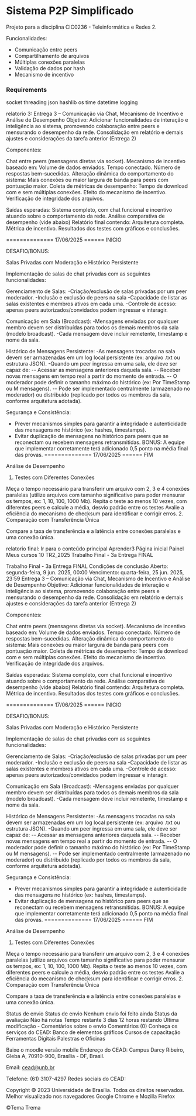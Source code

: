 # Sistema P2P Simplificado

Projeto para a disciplina CIC0236 - Teleinformática e Redes 2.

Funcionalidades:

-   Comunicação entre peers
-   Compartilhamento de arquivos
-   Múltiplas conexões paralelas
-   Validação de dados por hash
-   Mecanismo de incentivo

### Requirements

socket
threading
json
hashlib
os
time
datetime
logging

relatorio 3: Entrega 3 – Comunicação via Chat, Mecanismo de Incentivo e Análise de Desempenho
Objetivo: Adicionar funcionalidades de interação e inteligência ao sistema, promovendo colaboração entre peers e mensurando o desempenho da rede. Consolidação em relatório e demais ajustes e considerações da tarefa anterior (Entrega 2)

Componentes:

Chat entre peers (mensagens diretas via socket).
Mecanismo de incentivo baseado em:
Volume de dados enviados.
Tempo conectado.
Número de respostas bem-sucedidas.
Alteração dinâmica do comportamento do sistema:
Mais conexões ou maior largura de banda para peers com pontuação maior.
Coleta de métricas de desempenho:
Tempo de download com e sem múltiplas conexões.
Efeito do mecanismo de incentivo.
Verificação de integridade dos arquivos.

Saídas esperadas:
Sistema completo, com chat funcional e incentivo atuando sobre o comportamento da rede.
Análise comparativa de desempenho (vide abaixo)
Relatório final contendo:
Arquitetura completa.
Métrica de incentivo.
Resultados dos testes com gráficos e conclusões.

============== 17/06/2025 ====== INICIO

DESAFIO/BONUS:

Salas Privadas com Moderação e Histórico Persistente

Implementação de salas de chat privadas com as seguintes funcionalidades:

Gerenciamento de Salas:
-Criação/exclusão de salas privadas por um peer moderador.
-Inclusão e exclusão de peers na sala
-Capacidade de listar as salas existentes e membros ativos em cada uma.
-Controle de acesso: apenas peers autorizados/convidados podem ingressar e interagir.

Comunicação em Sala (Broadcast):
-Mensagens enviadas por qualquer membro devem ser distribuídas para todos os demais membros da sala (modelo broadcast).
-Cada mensagem deve incluir remetente, timestamp e nome da sala.

Histórico de Mensagens Persistente:
-As mensagens trocadas na sala devem ser armazenadas em um log local persistente (ex: arquivo .txt ou estrutura JSON).
-Quando um peer ingressa em uma sala, ele deve ser capaz de:
-- Acessar as mensagens anteriores daquela sala.
-- Receber novas mensagens em tempo real a partir do momento de entrada.
-- O moderador pode definir o tamanho máximo do histórico (ex: Por TimeStamp ou M mensagens).
-- Pode ser implementado centralmente (armazenado no moderador) ou distribuído (replicado por todos os membros da sala, conforme arquitetura adotada).

Segurança e Consistência:

-   Prever mecanismos simples para garantir a integridade e autenticidade das mensagens no histórico (ex: hashes, timestamps).
-   Evitar duplicação de mensagens no histórico para peers que se reconectam ou recebem mensagens retransmitidas.
    BONUS: A equipe que implementar corretamente terá adicionado 0,5 ponto na média final das provas.
    ============== 17/06/2025 ====== FIM

Análise de Desempenho

1. Testes com Diferentes Conexões

Meça o tempo necessário para transferir um arquivo com 2, 3 e 4 conexões paralelas (utilize arquivos com tamanho significativo para poder mensurar os tempos, ex: 1, 10, 100, 1000 Mb). Repita o teste ao menos 10 vezes, com diferentes peers e calcule a média, desvio padrão entre os testes
Avalie a eficiência do mecanismo de checksum para identificar e corrigir erros. 2. Comparação com Transferência Única

Compare a taxa de transferência e a latência entre conexões paralelas e uma conexão única.

relatorio final: Ir para o conteúdo principal
Aprender3
Página inicial
Painel
Meus cursos
10
TR2_2025
Trabalho Final - 3a Entrega FINAL

Trabalho Final - 3a Entrega FINAL
Condições de conclusão
Aberto: segunda-feira, 9 jun. 2025, 00:00
Vencimento: quarta-feira, 25 jun. 2025, 23:59
Entrega 3 – Comunicação via Chat, Mecanismo de Incentivo e Análise de Desempenho
Objetivo: Adicionar funcionalidades de interação e inteligência ao sistema, promovendo colaboração entre peers e mensurando o desempenho da rede. Consolidação em relatório e demais ajustes e considerações da tarefa anterior (Entrega 2)

Componentes:

Chat entre peers (mensagens diretas via socket).
Mecanismo de incentivo baseado em:
Volume de dados enviados.
Tempo conectado.
Número de respostas bem-sucedidas.
Alteração dinâmica do comportamento do sistema:
Mais conexões ou maior largura de banda para peers com pontuação maior.
Coleta de métricas de desempenho:
Tempo de download com e sem múltiplas conexões.
Efeito do mecanismo de incentivo.
Verificação de integridade dos arquivos.

Saídas esperadas:
Sistema completo, com chat funcional e incentivo atuando sobre o comportamento da rede.
Análise comparativa de desempenho (vide abaixo)
Relatório final contendo:
Arquitetura completa.
Métrica de incentivo.
Resultados dos testes com gráficos e conclusões.

============== 17/06/2025 ====== INICIO

DESAFIO/BONUS:

Salas Privadas com Moderação e Histórico Persistente

Implementação de salas de chat privadas com as seguintes funcionalidades:

Gerenciamento de Salas:
-Criação/exclusão de salas privadas por um peer moderador.
-Inclusão e exclusão de peers na sala
-Capacidade de listar as salas existentes e membros ativos em cada uma.
-Controle de acesso: apenas peers autorizados/convidados podem ingressar e interagir.

Comunicação em Sala (Broadcast):
-Mensagens enviadas por qualquer membro devem ser distribuídas para todos os demais membros da sala (modelo broadcast).
-Cada mensagem deve incluir remetente, timestamp e nome da sala.

Histórico de Mensagens Persistente:
-As mensagens trocadas na sala devem ser armazenadas em um log local persistente (ex: arquivo .txt ou estrutura JSON).
-Quando um peer ingressa em uma sala, ele deve ser capaz de:
-- Acessar as mensagens anteriores daquela sala.
-- Receber novas mensagens em tempo real a partir do momento de entrada.
-- O moderador pode definir o tamanho máximo do histórico (ex: Por TimeStamp ou M mensagens).
-- Pode ser implementado centralmente (armazenado no moderador) ou distribuído (replicado por todos os membros da sala, conforme arquitetura adotada).

Segurança e Consistência:

-   Prever mecanismos simples para garantir a integridade e autenticidade das mensagens no histórico (ex: hashes, timestamps).
-   Evitar duplicação de mensagens no histórico para peers que se reconectam ou recebem mensagens retransmitidas.
    BONUS: A equipe que implementar corretamente terá adicionado 0,5 ponto na média final das provas.
    ============== 17/06/2025 ====== FIM

Análise de Desempenho

1. Testes com Diferentes Conexões

Meça o tempo necessário para transferir um arquivo com 2, 3 e 4 conexões paralelas (utilize arquivos com tamanho significativo para poder mensurar os tempos, ex: 1, 10, 100, 1000 Mb). Repita o teste ao menos 10 vezes, com diferentes peers e calcule a média, desvio padrão entre os testes
Avalie a eficiência do mecanismo de checksum para identificar e corrigir erros. 2. Comparação com Transferência Única

Compare a taxa de transferência e a latência entre conexões paralelas e uma conexão única.

Status de envio
Status de envio Nenhum envio foi feito ainda
Status da avaliação Não há notas
Tempo restante 3 dias 12 horas restando
Última modificação -
Comentários sobre o envio
Comentários (0)
Conheça os serviços do CEAD:
Banco de elementos gráficos
Cursos de capacitação
Ferramentas Digitais
Palestras e Oficinas

Baixe o moodle versão mobile
Endereço do CEAD:
Campus Darcy Ribeiro, Gleba A, 70910-900, Brasília - DF, Brasil.

Email: cead@unb.br

Telefone: (61) 3107-4297
Redes sociais do CEAD:

Copyright © 2023 Universidade de Brasília. Todos os direitos reservados. Melhor visualizado nos navegadores Google Chrome e Mozilla Firefox

©Tema Trema
